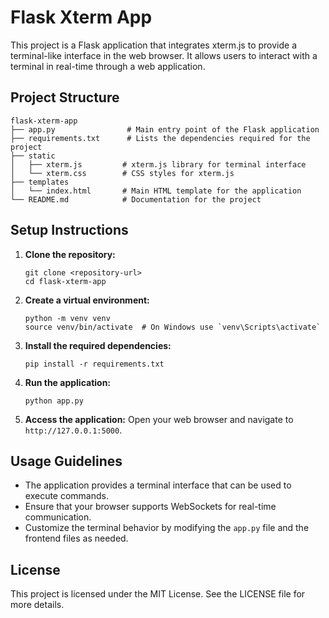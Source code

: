 # Flask Xterm App

This project is a Flask application that integrates xterm.js to provide a terminal-like interface in the web browser. It allows users to interact with a terminal in real-time through a web application.

## Project Structure

```
flask-xterm-app
├── app.py                # Main entry point of the Flask application
├── requirements.txt      # Lists the dependencies required for the project
├── static
│   ├── xterm.js         # xterm.js library for terminal interface
│   └── xterm.css        # CSS styles for xterm.js
├── templates
│   └── index.html       # Main HTML template for the application
└── README.md            # Documentation for the project
```

## Setup Instructions

1. **Clone the repository:**
   ```
   git clone <repository-url>
   cd flask-xterm-app
   ```

2. **Create a virtual environment:**
   ```
   python -m venv venv
   source venv/bin/activate  # On Windows use `venv\Scripts\activate`
   ```

3. **Install the required dependencies:**
   ```
   pip install -r requirements.txt
   ```

4. **Run the application:**
   ```
   python app.py
   ```

5. **Access the application:**
   Open your web browser and navigate to `http://127.0.0.1:5000`.

## Usage Guidelines

- The application provides a terminal interface that can be used to execute commands.
- Ensure that your browser supports WebSockets for real-time communication.
- Customize the terminal behavior by modifying the `app.py` file and the frontend files as needed.

## License

This project is licensed under the MIT License. See the LICENSE file for more details.

